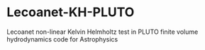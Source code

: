 # Lecoanet-KH-PLUTO
Lecoanet non-linear Kelvin Helmholtz test in PLUTO finite volume hydrodynamics code for Astrophysics
